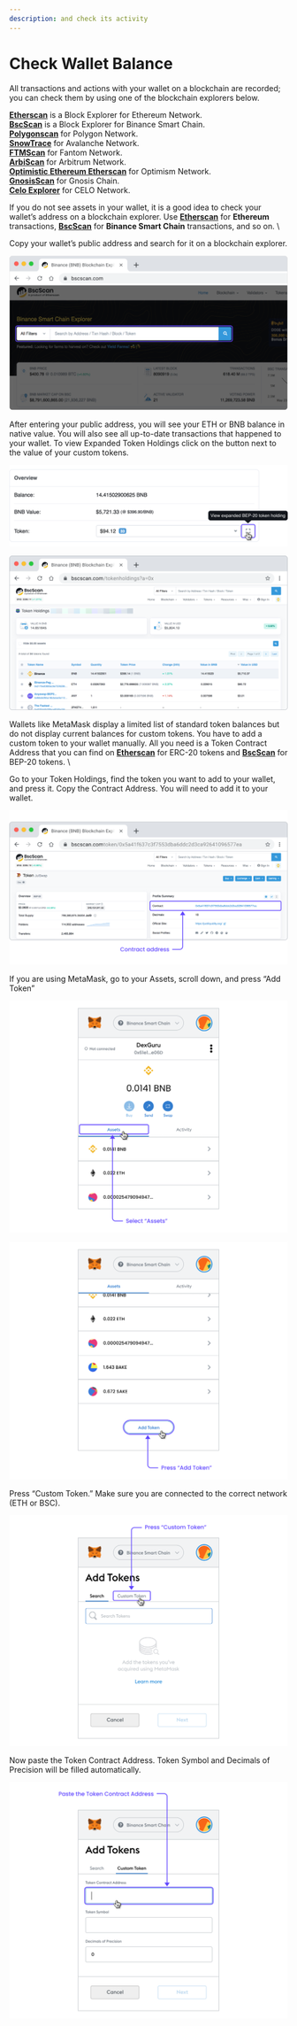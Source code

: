 ```yaml
---
description: and check its activity
---
```


# Check Wallet Balance

All transactions and actions with your wallet on a blockchain are recorded; you can check them by using one of the blockchain explorers below.&#x20;

[**Etherscan**](https://etherscan.io/) is a Block Explorer for Ethereum Network. \
[**BscScan**](https://bscscan.com/) is a Block Explorer for Binance Smart Chain. \
[**Polygonscan**](https://polygonscan.com/) for Polygon Network. \
[**SnowTrace**](https://snowtrace.io/) for Avalanche Network. \
[**FTMScan**](https://ftmscan.com/) for Fantom Network. \
[**ArbiScan**](https://arbiscan.io/) for Arbitrum Network. \
[**Optimistic Ethereum Etherscan**](https://optimistic.etherscan.io/) for Optimism Network. \
[**GnosisScan**](https://gnosisscan.io/) for Gnosis Chain. \
[**Celo Explorer**](https://explorer.celo.org/) for CELO Network.

If you do not see assets in your wallet, it is a good idea to check your wallet’s address on a blockchain explorer. Use [**Etherscan**](https://etherscan.io/) for **Ethereum** transactions, [**BscScan**](https://bscscan.com/) for **Binance Smart Chain** transactions, and so on.  \


Copy your wallet’s public address and search for it on a blockchain explorer.

![](<../.gitbook/assets/001 (1).png>)



After entering your public address, you will see your ETH or BNB balance in native value. You will also see all up-to-date transactions that happened to your wallet. To view Expanded Token Holdings click on the button next to the value of your custom tokens.

![](<../.gitbook/assets/002 (1).png>)

![](<../.gitbook/assets/003 (1) (1).png>)



Wallets like MetaMask display a limited list of standard token balances but do not display current balances for custom tokens. You have to add a custom token to your wallet manually. All you need is a Token Contract Address that you can find on [**Etherscan**](https://etherscan.io/) for ERC-20 tokens and [**BscScan**](https://bscscan.com/) for BEP-20 tokens. \


Go to your Token Holdings, find the token you want to add to your wallet, and press it. Copy the Contract Address. You will need to add it to your wallet.

![](<../.gitbook/assets/004 (1) (1).png>)



If you are using MetaMask, go to your Assets, scroll down, and press “Add Token”

![](<../.gitbook/assets/005 (1).png>)

![](<../.gitbook/assets/006 (1) (1).png>)

Press “Custom Token.” Make sure you are connected to the correct network (ETH or BSC).

![](<../.gitbook/assets/007 (1).png>)



Now paste the Token Contract Address. Token Symbol and Decimals of Precision will be filled automatically.

![](../.gitbook/assets/008.png)
